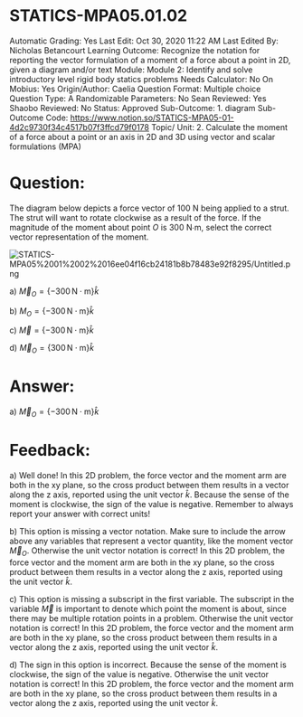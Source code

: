 # STATICS-MPA05.01.02

Automatic Grading: Yes
Last Edit: Oct 30, 2020 11:22 AM
Last Edited By: Nicholas Betancourt
Learning Outcome: Recognize the notation for reporting the vector formulation of a moment of a force about a point in 2D, given a diagram and/or text
Module: Module 2: Identify and solve introductory level rigid body statics problems
Needs Calculator: No
On Mobius: Yes
Origin/Author: Caelia
Question Format: Multiple choice
Question Type: A
Randomizable Parameters: No
Sean Reviewed: Yes
Shaobo Reviewed: No
Status: Approved
Sub-Outcome: 1. diagram
Sub-Outcome Code: https://www.notion.so/STATICS-MPA05-01-4d2c9730f34c4517b07f3ffcd79f0178
Topic/ Unit: 2. Calculate the moment of a force about a point or an axis in 2D and 3D using vector and scalar formulations (MPA)

# Question:

The diagram below depicts a force vector of 100 N being applied to a strut. The strut will want to rotate clockwise as a result of the force. If the magnitude of the moment about point $O$ is 300 N∙m, select the correct vector representation of the moment.

![STATICS-MPA05%2001%2002%2016ee04f16cb24181b8b78483e92f8295/Untitled.png](STATICS-MPA05%2001%2002%2016ee04f16cb24181b8b78483e92f8295/Untitled.png)

a) $\overrightarrow{M}_O=\{-300\,\mathrm{N\cdot m}\}\hat{k}$

b) $M_O=\{-300\,\mathrm{N\cdot m}\}\hat{k}$

c) $\overrightarrow{M}=\{-300\,\mathrm{N\cdot m}\}\hat{k}$

d) $\overrightarrow{M}_O=\{300\,\mathrm{N\cdot m}\}\hat{k}$

# Answer:

a) $\overrightarrow{M}_O=\{-300\,\mathrm{N\cdot m}\}\hat{k}$

# Feedback:

a) Well done! In this 2D problem, the force vector and the moment arm are both in the xy plane, so the cross product between them results in a vector along the z axis, reported using the unit vector $\hat{k}$. Because the sense of the moment is clockwise, the sign of the value is negative. Remember to always report your answer with correct units!

b) This option is missing a vector notation. Make sure to include the arrow above any variables that represent a vector quantity, like the moment vector $\overrightarrow{M}_O$. Otherwise the unit vector notation is correct! In this 2D problem, the force vector and the moment arm are both in the xy plane, so the cross product between them results in a vector along the z axis, reported using the unit vector $\hat{k}$.

c) This option is missing a subscript in the first variable. The subscript in the variable $\overrightarrow{M}$ is important to denote which point the moment is about, since there may be multiple rotation points in a problem. Otherwise the unit vector notation is correct! In this 2D problem, the force vector and the moment arm are both in the xy plane, so the cross product between them results in a vector along the z axis, reported using the unit vector $\hat{k}$.

d) The sign in this option is incorrect. Because the sense of the moment is clockwise, the sign of the value is negative. Otherwise the unit vector notation is correct! In this 2D problem, the force vector and the moment arm are both in the xy plane, so the cross product between them results in a vector along the z axis, reported using the unit vector $\hat{k}$.